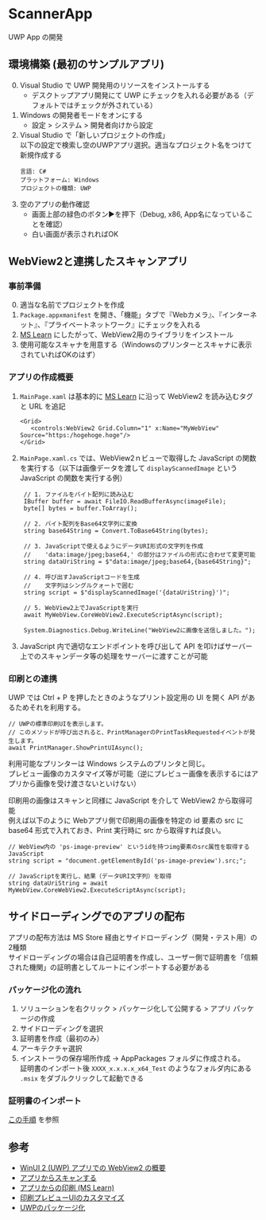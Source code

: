 ﻿# ScannerApp
UWP App の開発  

## 環境構築 (最初のサンプルアプリ)
0. Visual Studio で UWP 開発用のリソースをインストールする  
   - デスクトップアプリ開発にて UWP にチェックを入れる必要がある（デフォルトではチェックが外されている）
2. Windows の開発者モードをオンにする  
   - 設定 > システム > 開発者向けから設定
3. Visual Studio で「新しいプロジェクトの作成」  
   以下の設定で検索し空のUWPアプリ選択。適当なプロジェクト名をつけて新規作成する
   ```
   言語: C#
   プラットフォーム: Windows
   プロジェクトの種類: UWP
   ```
4. 空のアプリの動作確認  
   - 画面上部の緑色のボタン▶️を押下（Debug, x86, App名になっていることを確認）
   - 白い画面が表示されればOK

## WebView2と連携したスキャンアプリ
### 事前準備
0. 適当な名前でプロジェクトを作成
1. `Package.appxmanifest` を開き、「機能」タブで『Webカメラ』、『インターネット』、『プライベートネットワーク』にチェックを入れる
2. [MS Learn](https://learn.microsoft.com/ja-jp/microsoft-edge/webview2/get-started/winui2) にしたがって、WebView2用のライブラリをインストール
3. 使用可能なスキャナを用意する（Windowsのプリンターとスキャナに表示されていればOKのはず）

### アプリの作成概要
1. `MainPage.xaml` は基本的に [MS Learn](https://learn.microsoft.com/ja-jp/microsoft-edge/webview2/get-started/winui2) に沿って WebView2 を読み込むタグと URL を追記  
   ```
   <Grid>
      <controls:WebView2 Grid.Column="1" x:Name="MyWebView" Source="https:/hogehoge.hoge"/>
   </Grid>
   ```
2. `MainPage.xaml.cs` では、WebView2ｎビューで取得した JavaScript の関数を実行する（以下は画像データを渡して `displayScannedImage` という JavaScript の関数を実行する例）  
   ```
    // 1. ファイルをバイト配列に読み込む
    IBuffer buffer = await FileIO.ReadBufferAsync(imageFile);
    byte[] bytes = buffer.ToArray();

    // 2. バイト配列をBase64文字列に変換
    string base64String = Convert.ToBase64String(bytes);

    // 3. JavaScriptで使えるようにデータURI形式の文字列を作成
    //    'data:image/jpeg;base64,' の部分はファイルの形式に合わせて変更可能
    string dataUriString = $"data:image/jpeg;base64,{base64String}";

    // 4. 呼び出すJavaScriptコードを生成
    //    文字列はシングルクォートで囲む
    string script = $"displayScannedImage('{dataUriString}')";

    // 5. WebView2上でJavaScriptを実行
    await MyWebView.CoreWebView2.ExecuteScriptAsync(script);

    System.Diagnostics.Debug.WriteLine("WebView2に画像を送信しました。");
   ```
3. JavaScript 内で適切なエンドポイントを呼び出して API を叩けばサーバー上でのスキャンデータ等の処理をサーバーに渡すことが可能

### 印刷との連携
UWP では Ctrl + P を押したときのようなプリント設定用の UI を開く API があるためそれを利用する。  
```
// UWPの標準印刷UIを表示します。
// このメソッドが呼び出されると、PrintManagerのPrintTaskRequestedイベントが発生します。
await PrintManager.ShowPrintUIAsync();
```

利用可能なプリンターは Windows システムのプリンタと同じ。  
プレビュー画像のカスタマイズ等が可能（逆にプレビュー画像を表示するにはアプリから画像を受け渡さないといけない）  

印刷用の画像はスキャンと同様に JavaScript を介して WebView2 から取得可能  
例えば以下のように Webアプリ側で印刷用の画像を特定の id 要素の src に base64 形式で入れておき、Print 実行時に src から取得すれば良い。

```
// WebView内の 'ps-image-preview' というidを持つimg要素のsrc属性を取得するJavaScript
string script = "document.getElementById('ps-image-preview').src;";

// JavaScriptを実行し、結果（データURI文字列）を取得
string dataUriString = await MyWebView.CoreWebView2.ExecuteScriptAsync(script);
```

## サイドローディングでのアプリの配布
アプリの配布方法は MS Store 経由とサイドローディング（開発・テスト用）の2種類  
サイドローディングの場合は自己証明書を作成し、ユーザー側で証明書を「信頼された機関」の証明書としてルートにインポートする必要がある

### パッケージ化の流れ
1. ソリューションを右クリック > パッケージ化して公開する > アプリ パッケージの作成
2. サイドローディングを選択
3. 証明書を作成（最初のみ）
4. アーキテクチャ選択
5. インストーラの保存場所作成
→ AppPackages フォルダに作成される。     証明書のインポート後 `XXXX_x.x.x.x_x64_Test` のようなフォルダ内にある `.msix` をダブルクリックして起動できる

### 証明書のインポート
[この手順](https://learn.microsoft.com/ja-jp/windows/application-management/sideload-apps-in-windows#step-2-import-the-security-certificate) を参照


## 参考
- [WinUI 2 (UWP) アプリでの WebView2 の概要](https://learn.microsoft.com/ja-jp/microsoft-edge/webview2/get-started/winui2)
- [アプリからスキャンする](https://learn.microsoft.com/ja-jp/windows/apps/develop/devices-sensors/scan-from-your-app)
- [アプリからの印刷 (MS Learn)](https://learn.microsoft.com/ja-jp/windows/apps/develop/devices-sensors/print-from-your-app)
- [印刷プレビューUIのカスタマイズ](https://learn.microsoft.com/ja-jp/windows/apps/develop/devices-sensors/customize-the-print-preview-ui)
- [UWPのパッケージ化](https://learn.microsoft.com/ja-jp/windows/msix/package/packaging-uwp-apps#generate-an-app-package)